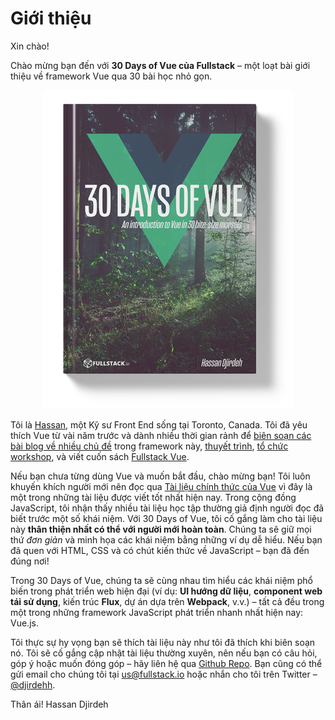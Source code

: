 # Giới thiệu

Xin chào!

Chào mừng bạn đến với **30 Days of Vue của Fullstack** – một loạt bài giới thiệu về framework Vue qua 30 bài học nhỏ gọn.

<p align="center">
  <img src="./images/30-days-of-vue-hardcover.png" />
</p>

Tôi là [Hassan](https://twitter.com/djirdehh), một Kỹ sư Front End sống tại Toronto, Canada. Tôi đã yêu thích Vue từ vài năm trước và dành nhiều thời gian rảnh để [biên soạn các bài blog về nhiều chủ đề](https://medium.com/fullstackio) trong framework này, [thuyết trình](https://www.youtube.com/watch?v=B7g7MOrDtMY), [tổ chức workshop](https://vuetraining.fullstack.io/), và viết cuốn sách [Fullstack Vue](https://www.fullstack.io/vue/).

Nếu bạn chưa từng dùng Vue và muốn bắt đầu, chào mừng bạn! Tôi luôn khuyến khích người mới nên đọc qua [Tài liệu chính thức của Vue](https://vuejs.org/v2/guide/installation.html) vì đây là một trong những tài liệu được viết tốt nhất hiện nay. Trong cộng đồng JavaScript, tôi nhận thấy nhiều tài liệu học tập thường giả định người đọc đã biết trước một số khái niệm. Với 30 Days of Vue, tôi cố gắng làm cho tài liệu này **thân thiện nhất có thể với người mới hoàn toàn**. Chúng ta sẽ giữ mọi thứ _đơn giản_ và minh họa các khái niệm bằng những ví dụ dễ hiểu. Nếu bạn đã quen với HTML, CSS và có chút kiến thức về JavaScript – bạn đã đến đúng nơi!

Trong 30 Days of Vue, chúng ta sẽ cùng nhau tìm hiểu các khái niệm phổ biến trong phát triển web hiện đại (ví dụ: **UI hướng dữ liệu**, **component web tái sử dụng**, kiến trúc **Flux**, dự án dựa trên **Webpack**, v.v.) – tất cả đều trong một trong những framework JavaScript phát triển nhanh nhất hiện nay: Vue.js.

Tôi thực sự hy vọng bạn sẽ thích tài liệu này như tôi đã thích khi biên soạn nó. Tôi sẽ cố gắng cập nhật tài liệu thường xuyên, nên nếu bạn có câu hỏi, góp ý hoặc muốn đóng góp – hãy liên hệ qua [Github Repo](https://github.com/fullstackio/30-days-of-vue). Bạn cũng có thể gửi email cho chúng tôi tại [us@fullstack.io](us@fullstack.io) hoặc nhắn cho tôi trên Twitter – [@djirdehh](https://twitter.com/djirdehh).

Thân ái!
Hassan Djirdeh
